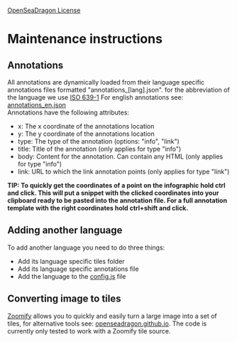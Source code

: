 [OpenSeaDragon License](https://openseadragon.github.io/license/)

<h1>Maintenance instructions</h1>

<h2>Annotations</h2>
All annotations are dynamically loaded from their language specific annotations files formatted "annotations_[lang].json".
for the abbreviation of the language we use <a href="https://en.wikipedia.org/wiki/ISO_639-1">ISO 639-1</a>
For english annotations see: <a href="https://github.com/Sidem/InfographicViewer/blob/master/annotations_en.json">annotations_en.json</a></br>
Annotations have the following attributes:

<ul>
<li>x: The x coordinate of the annotations location</li>
<li>y: The y coordinate of the annotations location</li>
<li>type: The type of the annotation (options: "info", "link")</li>
<li>title: Title of the annotation (only applies for type "info")</li>
<li>body: Content for the annotation. Can contain any HTML (only applies for type "info")</li>
<li>link: URL to which the link annotation points (only applies for type "link")</li>
</ul>
<strong>
TIP: To quickly get the coordinates of a point on the infographic hold ctrl and click. This will put a snippet with the clicked coordinates into your clipboard ready to be pasted into the annotation file. For a full annotation template with the right coordinates hold ctrl+shift and click.</strong>

<h2>Adding another language</h2>
To add another language you need to do three things:
<ul>
<li>Add its language specific tiles folder</li>
<li>Add its language specific annotations file</li>
<li>Add the language to the <a href="https://github.com/Sidem/InfographicViewer/blob/master/config.js">config.js</a> file</li>
</ul>
<h2>Converting image to tiles</h2>
<a href="http://www.zoomify.com/free.htm">Zoomify</a> allows you to quickly and easily turn a large image into a set of tiles, for alternative tools see: <a href="http://openseadragon.github.io/">openseadragon.github.io</a>.
The code is currently only tested to work with a Zoomify tile source.